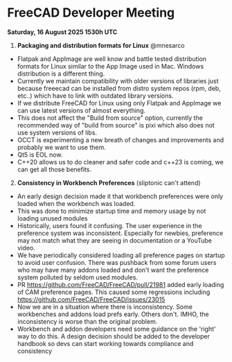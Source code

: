 # FreeCAD Developer Meeting

**Saturday, 16 August 2025 1530h UTC**

1. **Packaging and distribution formats for Linux** @mnesarco
- Flatpak and AppImage are well know and battle tested distribution formats for Linux similar to the App Image used in Mac. Windows distribution is a different thing.
- Currently we maintain compatibility with older versions of libraries just because freeecad can be
installed from distro system repos (rpm, deb, etc..) which have to link with outdated library versions.
- If we distribute FreeCAD for Linux using only Flatpak and AppImage we can use latest versions of
almost everything.
- This does not affect the "Build from source" option,
currently the recommended way of "build from source" is pixi which also does not use system versions of libs.
- OCCT is experimenting a new breath of changes and improvements and probably we want to use them.
- Qt5 is EOL now.
- C++20 allows us to do cleaner and safer code and c++23 is coming, we can get all those benefits.

2. **Consistency in Workbench Preferences** (sliptonic can't attend)
- An early design decision made it that workbench preferences were only loaded when the workbench was loaded.
- This was done to minimize startup time and memory usage by not loading unused modules
- Historically, users found it confusing.  The user experience in the preference system was inconsistent. Especially for newbies, preference may not match what they are seeing in documentation or a YouTube video. 
- We have periodically considered loading all preference pages on startup to avoid user confusion. There was pushback from some forum users who may have many addons loaded and don't want the preference system polluted by seldom used modules.
- PR https://github.com/FreeCAD/FreeCAD/pull/21981 added early loading of CAM preference pages.  This caused some regressions including  https://github.com/FreeCAD/FreeCAD/issues/23015
- Now we are in a situation where there is inconsistency.  Some workbenches and addons load prefs early.  Others don't.  IMHO, the inconsistency is worse than the original problem.
- Workbench and addon developers need some guidance on the 'right' way to do this.  A design decision should be added to the developer handbook so devs can start working towards compliance and consistency
